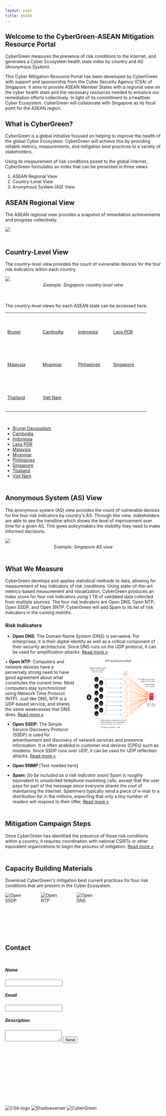 ```yaml
---
layout: page
title: ASEAN
---
```

## Welcome to the CyberGreen-ASEAN Mitigation Resource Portal

CyberGreen measures the presence of risk conditions to the Internet, and generates a Cyber Ecosystem health state index by country and AS (Anonymous System).

This Cyber Mitigation Resource Portal has been developed by CyberGreen with support and sponsorship from the Cyber Security Agency (CSA) of Singapore. It aims to provide ASEAN Member States with a regional view on the cyber health state and the necessary resources needed to enhance our remediation efforts collectively. In light of its commitment to a healthier Cyber Ecosystem, CyberGreen will collaborate with Singapore as its focal point for the ASEAN region.

## What is CyberGreen?

CyberGreen is a global initiative focused on helping to improve the health of the global Cyber Ecosystem. CyberGreen will achieve this by providing reliable metrics, measurements, and mitigation best practices to a variety of stakeholders.

Using its measurement of risk conditions posed to the global Internet, CyberGreen formulates an index that can be presented in three views: 

1. ASEAN Regional View
2. Country-Level View
3. Anonymous System (AS) View

<div style="margin-bottom: 25px">
</div>

## ASEAN Regional View

The ASEAN regional view provides a snapshot of remediation achievements and progress collectively.

<div>
  <img src="{{site.media}}asean-level.png"/>
</div>

<div style="margin-bottom: 50px">
</div>

## Country-Level View

The country-level view provides the count of vulnerable devices for the four risk indicators within each country. 

<div>
  <img src="{{site.media}}sing-country-level.png"/>
  <center><imgcaption><i> Example: Singapore country-level view </i></imgcaption></center>
</div>

<div style="margin-bottom: 50px">
</div>

The country-level views for each ASEAN state can be accessed here:

<div class="content">
<table cellspacing="0" cellpadding="10px" border-spacing="10px" margin-right="15" margin-left="15">
    <tbody>
        <tr>
            <td width="100" height="100">
            <div class="flag_back"><img border="0" src="http://flags.fmcdn.net/data/flags/normal/bn.png" alt=""><br>
            <a target="_blank" href="http://stats.cybergreen.net/place/brunei/">Brunei</a></div>
            </td>
            <td width="100" height="100">
            <div class="flag_back"><img border="0" src="http://flags.fmcdn.net/data/flags/normal/kh.png" alt=""><br>
            <a target="_blank" href="http://stats.cybergreen.net/place/cambodia/">Cambodia</a></div>
            </td>
            <td width="100" height="100">
            <div class="flag_back"><img border="0" src="http://flags.fmcdn.net/data/flags/normal/id.png" alt=""><br>
            <a target="_blank" href="http://stats.cybergreen.net/place/indonesia/">Indonesia</a></div>
            </td>
            <td width="100" height="100">
            <div class="flag_back"><img border="0" src="http://flags.fmcdn.net/data/flags/normal/la.png" alt=""><br>
            <a target="_blank" href="http://stats.cybergreen.net/place/laos/">Laos PDR</a></div>
            </td>
        </tr>
        <tr>
            <td width="100" height="100">
            <div class="flag_back"><img border="0" src="http://flags.fmcdn.net/data/flags/normal/my.png" alt=""><br>
            <a target="_blank" href="http://stats.cybergreen.net/place/malaysia/">Malaysia</a></div>
            </td>
            <td width="100" height="100">
            <div class="flag_back"><img border="0" src="http://flags.fmcdn.net/data/flags/normal/mm.png" alt=""><br>
            <a target="_blank" href="http://stats.cybergreen.net/place/myanmar/">Myanmar</a></div>
            </td>
            <td width="100" height="100">
            <div class="flag_back"><img border="0" src="http://flags.fmcdn.net/data/flags/normal/ph.png" alt=""><br>
            <a target="_blank" href="http://stats.cybergreen.net/place/philippines/">Philippines</a></div>
            </td>
            <td width="100" height="100">
            <div class="flag_back"><img border="0" src="http://flags.fmcdn.net/data/flags/normal/sg.png" alt=""><br>
            <a target="_blank" href="http://stats.cybergreen.net/place/Singapore/">Singapore</a></div>
            </td>
        </tr>
         <tr>
            <td width="100" height="100">
            <div class="flag_back"><img border="0" src="http://flags.fmcdn.net/data/flags/normal/th.png" alt=""><br>
            <a target="_blank" href="http://stats.cybergreen.net/place/thailand/">Thailand</a></div>
            </td>
            <td width="100" height="100">
            <div class="flag_back"><img border="0" src="http://flags.fmcdn.net/data/flags/normal/vn.png" alt=""><br>
            <a target="_blank" href="http://stats.cybergreen.net/place/vietnam/">Viet Nam</a></div>
            </td>
        </tr>
    </tbody>
</table>
</div>
<br>

*  <a href="http://stats.cybergreen.net/place/brunei/">Brunei Darussalam</a>
*  <a href="http://stats.cybergreen.net/place/cambodia/">Cambodia</a>
*  <a href="http://stats.cybergreen.net/place/indonesia/">Indonesia</a>
*  <a href="http://stats.cybergreen.net/place/laos/">Laos PDR</a>
*  <a href="http://stats.cybergreen.net/place/malaysia">Malaysia</a>
*  <a href="http://stats.cybergreen.net/place/myanmar">Myanmar</a>
*  <a href="http://stats.cybergreen.net/place/philippines">Philippines</a>
*  <a href="http://stats.cybergreen.net/place/singapore ">Singapore </a>
*  <a href="http://stats.cybergreen.net/place/thailand">Thailand</a>
*  <a href="http://stats.cybergreen.net/place/vietnam/">Viet Nam</a>

<div style="margin-bottom: 50px">
</div>

## Anonymous System (AS) View

The anonymous system (AS) view provides the count of vulnerable devices for the four risk indicators by country's AS. Through this view, stakeholders are able to see the trendline which shows the level of improvement over time for a given AS. This gives policymakers the visibility they need to make informed decisions.

<div>
  <img src="{{site.media}}sing-as-level.png"/>
  <center><imgcaption><i> Example: Singapore AS view </i></imgcaption></center>
</div>

<div style="margin-bottom: 50px">
</div>

## What We Measure

CyberGreen develops and applies statistical methods to data, allowing for measurement of key indicators of risk conditions. Using state-of-the-art metrics-based measurement and visualization, CyberGreen produces an Index score for four risk indicators using 1 TB of validated data collected from multiple sources. The four risk indicators are Open DNS, Open NTP, Open SSDP, and Open SNTP. CyberGreen will add Spam to its list of risk indicators in the coming months.

### Risk Indicators

+ <b>Open DNS</b>: The Domain Name System (DNS) is pervasive. For enterprises, it is their digital identity as well as a critical component of their security architecture. Since DNS runs on the UDP protocol, it can be used for amplification attacks. <a href="http://stats.cybergreen.net/risk/opendns/">Read more &raquo;</a>

<img style="float: right; margin: 0px 0px 15px 15px;" src="/img/medialibrary/openntprisk.png" width="260" height="225" /> • <b>Open NTP</b>: Computers and network devices have a perversely strong need to have good agreement about what constitutes the current time. Most computers stay synchronized using Network Time Protocol (NTP). Just like DNS, NTP is a UDP-based service, and shares the same weaknesses that DNS does. <a href="http://stats.cybergreen.net/risk/openntp/">Read more &raquo;</a>

+ <b>Open SSDP</b>: The Simple Service Discovery Protocol (SSDP) is used for advertisement and discovery of network services and presence information. It is often enabled in customer end devices (CPEs) such as modems. Since SSDP runs over UDP, it can be used for UDP reflection attacks. <a href="http://stats.cybergreen.net/risk/openssdp/">Read more &raquo;</a>

+ <b>Open SNMP</b> [Text needed here]

+ <b>Spam</b>: <i>[to be included as a risk indicator soon]</i> Spam is roughly equivalent to unsolicited telephone marketing calls, except that the user pays for part of the message since everyone shares the cost of maintaining the Internet. Spammers typically send a piece of e-mail to a distribution list in the millions, expecting that only a tiny number of readers will respond to their offer. <a href="http://stats.cybergreen.net/risk/spam/">Read more &raquo;</a> 

<div style="margin-bottom: 50px">
</div>

## Mitigation Campaign Steps
Once CyberGreen has identified the presence of those risk conditions within a country, it requires coordination with national CSIRTs or other equivalent organizations to begin the process of mitigation. <a href="/mitigation/campaign-steps/">Read more &raquo;</a> 

<div style="margin-bottom: 50px">
</div>

## Capacity Building Materials
Download CyberGreen's mitigation best current practices for four risk conditions that are present in the Cyber Ecosystem.

<p>
<a download="Open SSDP" href="/img/medialibrary/Open SSDP.pptx" title="Open SSDP">
    <img alt="Open SSDP" src="{{site.media}}document-green.png" style="float: left; margin: 0px 40px 40px 0px;" width="75" height="75"></a>
<a download="Open NTP" href="/img/medialibrary/Open SSDP.pptx" title="Open NTP">
    <img alt="Open NTP" src="{{site.media}}document-green.png" style="float: left; margin: 0px 40px 40px 0px;" width="75" height="75"></a> 
<a download="Open DNS" href="/img/medialibrary/Open SSDP.pptx" title="Open DNS">
    <img alt="Open DNS" src="{{site.media}}document-green.png" style="float: left; margin: 0px 40px 40px 0px;" width="75" height="75"></a>
<br style="clear:both;">
</p>

<div style="margin-bottom: 50px">
</div>   

## Contact

<div class="wrapper" style="margin-bottom:50px; margin-top:50px">
    <form action="https://formspree.io/contact@cybergreen.net"
          method="POST">
          <h5>Name</h5>
        <input type="text" name="name" />
        <h5>Email</h5>
        <input type="email" name="_replyto" />
        <h5>Description</h5>
        <textarea  name="description"> </textarea>
        <input type="submit" value="Send">
    </form>
</div>

<div style="margin-bottom: 200px">
</div>  

<img class="alignnone wp-image-210 aligncenter" src="{{site.media}}csa-logo.jpg" alt="CSA-logo" /> <img class="alignnone size-full wp-image-171 aligncenter" src="{{site.media}}Shadowserver.png" alt="Shadowserver" width="200" height="90" /> <img class="alignnone size-full wp-image-171 aligncenter" src="{{site.media}}CG_Logo_Colorchange_GreyandGreen.png" alt="CyberGreen" width="250" height="90" /> 
